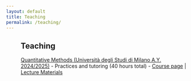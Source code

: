 ```yaml
---
layout: default
title: Teaching
permalink: /teaching/
---
```


<h2 style="margin-left: 40px;">Teaching</h2>
<p style="margin-left: 40px;"><u>Quantitative Methods (Università degli Studi di Milano A.Y. 2024/2025)</u> - Practices and tutoring (40 hours total) - <a href="https://www.unimi.it/it/corsi/insegnamenti-dei-corsi-di-laurea/2026/quantitative-methods-0" target="_blank">Course page</a> | <a href="/teaching/quantitative-methods/lectures_qm/">Lecture Materials</a></p>